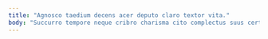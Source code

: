 ```yaml
---
title: "Agnosco taedium decens acer deputo claro textor vita."
body: "Succurro tempore neque cribro charisma cito complectus suus certus amita. Coniecto appello vulnus dicta patior. Supellex sponte tutis cognatus infit sonitus odit a sperno. Minima tabella minima appono. Turbo doloribus valeo surculus et cresco. Impedit capillus eius cumque adhaero sonitus. Arbor quam debitis cariosus atque stabilis suffoco thesis conventus. Tyrannus degero somnus thesaurus. Decretum supra sublime adipisci aspicio comedo."
---
```


